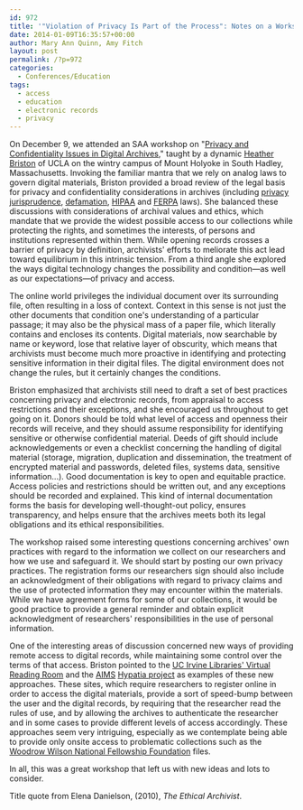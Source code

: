 ```yaml
---
id: 972
title: '"Violation of Privacy Is Part of the Process": Notes on a Workshop on Privacy and Access Considerations in Digital Collections'
date: 2014-01-09T16:35:57+00:00
author: Mary Ann Quinn,	Amy Fitch
layout: post
permalink: /?p=972
categories:
  - Conferences/Education
tags:
  - access
  - education
  - electronic records
  - privacy
---
```

On December 9, we attended an SAA workshop on "[Privacy and Confidentiality Issues in Digital Archives](http://www2.archivists.org/prof-education/course-catalog/tst-privacy-and-confidentiality-issues-in-digital-archives-das)," taught by a dynamic [Heather Briston](http://www2.archivists.org/prof-education/faculty/heather-briston) of UCLA on the wintry campus of Mount Holyoke in South Hadley, Massachusetts. Invoking the familiar mantra that we rely on analog laws to govern digital materials, Briston provided a broad review of the legal basis for privacy and confidentiality considerations in archives (including [privacy](http://www2.archivists.org/glossary/terms/p/privacy) [jurisprudence](https://en.wikipedia.org/wiki/Privacy_laws_of_the_United_States), [defamation](https://en.wikipedia.org/wiki/Defamation), [HIPAA](http://www2.archivists.org/glossary/terms/h/health-insurance-portability-and-accountability-act) and [FERPA](http://www2.archivists.org/glossary/terms/f/family-educational-rights-and-privacy-act) laws). She balanced these discussions with considerations of archival values and ethics, which mandate that we provide the widest possible access to our collections while protecting the rights, and sometimes the interests, of persons and institutions represented within them. While opening records crosses a barrier of privacy by definition, archivists' efforts to meliorate this act lead toward equilibrium in this intrinsic tension. From a third angle she explored the ways digital technology changes the possibility and condition—as well as our expectations—of privacy and access.<!--more-->

The online world privileges the individual document over its surrounding file, often resulting in a loss of context. Context in this sense is not just the other documents that condition one's understanding of a particular passage; it may also be the physical mass of a paper file, which literally contains and encloses its contents. Digital materials, now searchable by name or keyword, lose that relative layer of obscurity, which means that archivists must become much more proactive in identifying and protecting sensitive information in their digital files. The digital environment does not change the rules, but it certainly changes the conditions.

Briston emphasized that archivists still need to draft a set of best practices concerning privacy and electronic records, from appraisal to access restrictions and their exceptions, and she encouraged us throughout to get going on it. Donors should be told what level of access and openness their records will receive, and they should assume responsibility for identifying sensitive or otherwise confidential material. Deeds of gift should include acknowledgements or even a checklist concerning the handling of digital material (storage, migration, duplication and dissemination, the treatment of encrypted material and passwords, deleted files, systems data, sensitive information...). Good documentation is key to open and equitable practice. Access policies and restrictions should be written out, and any exceptions should be recorded and explained. This kind of internal documentation forms the basis for developing well-thought-out policy, ensures transparency, and helps ensure that the archives meets both its legal obligations and its ethical responsibilities.

The workshop raised some interesting questions concerning archives' own practices with regard to the information we collect on our researchers and how we use and safeguard it. We should start by posting our own privacy practices. The registration forms our researchers sign should also include an acknowledgment of their obligations with regard to privacy claims and the use of protected information they may encounter within the materials. While we have agreement forms for some of our collections, it would be good practice to provide a general reminder and obtain explicit acknowledgment of researchers' responsibilities in the use of personal information.

One of the interesting areas of discussion concerned new ways of providing remote access to digital records, while maintaining some control over the terms of that access. Briston pointed to the [UC Irvine Libraries' Virtual Reading Room](http://special.lib.uci.edu/using/virtual-reading-room-application-form.html) and the [AIMS](https://wiki.duraspace.org/display/HYPAT/Home) [Hypatia project](http://hypatia-demo.stanford.edu/) as examples of these new approaches. These sites, which require researchers to register online in order to access the digital materials, provide a sort of speed-bump between the user and the digital records, by requiring that the researcher read the rules of use, and by allowing the archives to authenticate the researcher and in some cases to provide different levels of access accordingly. These approaches seem very intriguing, especially as we contemplate being able to provide only onsite access to problematic collections such as the [Woodrow Wilson National Fellowship Foundation](http://www.rockarch.org/collections/nonrockorgs/wwilson.php) files.

In all, this was a great workshop that left us with new ideas and lots to consider.

Title quote from Elena Danielson, (2010), _The Ethical Archivist_.
